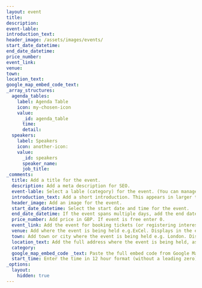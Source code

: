 ```yaml
---
layout: event
title:
description:
event-lable:
introduction_text:
header_image: /assets/images/events/
start_date_datetime:
end_date_datetime:
price_number: 
event_link:
venue:
town:
location_text:
google_map_embed_code_text:
_array_structures:
  agenda_tables:
    label: Agenda Table
    icon: my-chosen-icon
    value:
      _id: agenda_table
      time:
      detail:
  speakers:
    label: Speakers
    icon: another-icon:
    value:
      _id: speakers
      speaker_name:
      job_title:
_comments:
  title: Add a title for the event. 
  description: Add a meta description for SEO.
  event-lable: Select a lable (category) for the event. (You can manage labels on the Event Lables editor.) 
  introduction_text: Add a short introduction. This appears in larger text on the event listing and as the synopsis on the events homepage. 
  header_image: Add an image for the event. 
  start_date_datetime: Select the start date and time for the event. 
  end_date_datetime: If the event spans multiple days, add the end date and time. (If single day leave blank.)
  price_number: Add price in GBP. If event is free enter 0.
  event_link: Add the event for booking tickets (or registering interest, etc). 
  venue: Add where the event is being held e.g.ExCel. Displays in the event summaries. 
  town: Add town or city where the event is being held e.g. London. Displays in the event summaries. 
  location_text: Add the full address where the event is being held, as found on Google Maps e.g. Excel, One Western Gateway, Royal Victoria Dock, London, XGL E16 1XL. Displays above the embedded Google Map. 
  category: 
  google_map_embed_code _text: Paste the full embed code from Google Maps. 
  start_time: Enter the time in 12 hour format (without a leading zero). Add the am/pm suffix. e.g. 9:00 am
_options:
  layout:
    hidden: true
---
```

